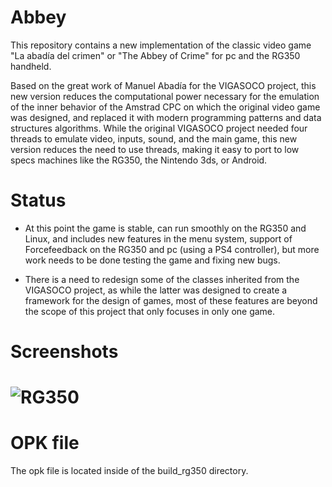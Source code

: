 # Abbey

This repository contains a new implementation of the classic video game "La abadía del crimen" or "The Abbey of Crime" for pc and the RG350 handheld. 

Based on the great work of Manuel Abadía for the VIGASOCO project, this new version reduces the computational power necessary for the emulation of the inner behavior of the Amstrad CPC on which the original video game was designed, and replaced it with modern programming patterns and data structures algorithms. While the original VIGASOCO project needed four threads to emulate video, inputs, sound, and the main game, this new version reduces the need to use threads, making it easy to port to low specs machines like the RG350, the Nintendo 3ds, or Android.

# Status
* At this point the game is stable, can run smoothly on the RG350 and Linux, and includes new features in the menu system, support of Forcefeedback on the RG350 and pc (using a PS4 controller), but more work needs to be done testing the game and fixing new bugs.

* There is a need to redesign some of the classes inherited from the VIGASOCO project, as while the latter was designed to create a framework for the design of games, most of these features are beyond the scope of this project that only focuses in only one game.

# Screenshots
# <img alt="RG350" src="https://imgur.com/a/GViT5Q2.jpg">

# OPK file
The opk file is located inside of the build_rg350 directory.
